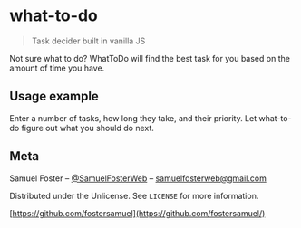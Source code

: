 # what-to-do
> Task decider built in vanilla JS


Not sure what to do? WhatToDo will find the best task for you based on the amount of time you have.

## Usage example

Enter a number of tasks, how long they take, and their priority. Let what-to-do figure out what you should do next.

## Meta

Samuel Foster – [@SamuelFosterWeb](https://twitter.com/samuelfosterweb) – samuelfosterweb@gmail.com

Distributed under the Unlicense. See ``LICENSE`` for more information.

[https://github.com/fostersamuel](https://github.com/fostersamuel/)
